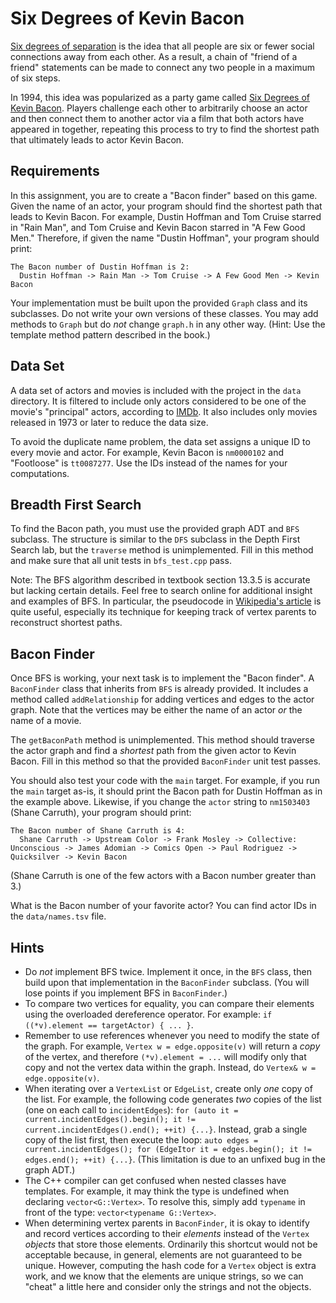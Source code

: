# Six Degrees of Kevin Bacon

[Six degrees of separation](https://en.wikipedia.org/wiki/Six_degrees_of_separation) is the idea that all people are six or fewer social connections away from each other. As a result, a chain of "friend of a friend" statements can be made to connect any two people in a maximum of six steps.

In 1994, this idea was popularized as a party game called [Six Degrees of Kevin Bacon](https://en.wikipedia.org/wiki/Six_Degrees_of_Kevin_Bacon). Players challenge each other to arbitrarily choose an actor and then connect them to another actor via a film that both actors have appeared in together, repeating this process to try to find the shortest path that ultimately leads to actor Kevin Bacon.

## Requirements

In this assignment, you are to create a "Bacon finder" based on this game. Given the name of an actor, your program should find the shortest path that leads to Kevin Bacon. For example, Dustin Hoffman and Tom Cruise starred in "Rain Man", and Tom Cruise and Kevin Bacon starred in "A Few Good Men." Therefore, if given the name "Dustin Hoffman", your program should print:

    The Bacon number of Dustin Hoffman is 2:
      Dustin Hoffman -> Rain Man -> Tom Cruise -> A Few Good Men -> Kevin Bacon

Your implementation must be built upon the provided `Graph` class and its subclasses. Do not write your own versions of these classes. You may add methods to `Graph` but do _not_ change `graph.h` in any other way. (Hint: Use the template method pattern described in the book.)

## Data Set

A data set of actors and movies is included with the project in the `data` directory. It is filtered to include only actors considered to be one of the movie's "principal" actors, according to [IMDb](https://www.imdb.com). It also includes only movies released in 1973 or later to reduce the data size.

To avoid the duplicate name problem, the data set assigns a unique ID to every movie and actor. For example, Kevin Bacon is `nm0000102` and "Footloose" is `tt0087277`. Use the IDs instead of the names for your computations.

## Breadth First Search

To find the Bacon path, you must use the provided graph ADT and `BFS` subclass. The structure is similar to the `DFS` subclass in the Depth First Search lab, but the `traverse` method is unimplemented. Fill in this method and make sure that all unit tests in `bfs_test.cpp` pass.

Note: The BFS algorithm described in textbook section 13.3.5 is accurate but lacking certain details. Feel free to search online for additional insight and examples of BFS. In particular, the pseudocode in [Wikipedia's article](https://en.wikipedia.org/wiki/Breadth-first_search) is quite useful, especially its technique for keeping track of vertex parents to reconstruct shortest paths.

## Bacon Finder

Once BFS is working, your next task is to implement the "Bacon finder". A `BaconFinder` class that inherits from `BFS` is already provided. It includes a method called `addRelationship` for adding vertices and edges to the actor graph. Note that the vertices may be either the name of an actor _or_ the name of a movie.

The `getBaconPath` method is unimplemented. This method should traverse the actor graph and find a _shortest_ path from the given actor to Kevin Bacon. Fill in this method so that the provided `BaconFinder` unit test passes.

You should also test your code with the `main` target. For example, if you run the `main` target as-is, it should print the Bacon path for Dustin Hoffman as in the example above. Likewise, if you change the `actor` string to `nm1503403` (Shane Carruth), your program should print:

    The Bacon number of Shane Carruth is 4:
      Shane Carruth -> Upstream Color -> Frank Mosley -> Collective: Unconscious -> James Adomian -> Comics Open -> Paul Rodriguez -> Quicksilver -> Kevin Bacon

(Shane Carruth is one of the few actors with a Bacon number greater than 3.)

What is the Bacon number of your favorite actor? You can find actor IDs in the `data/names.tsv` file.

## Hints

* Do _not_ implement BFS twice. Implement it once, in the `BFS` class, then build upon that implementation in the `BaconFinder` subclass. (You will lose points if you implement BFS in `BaconFinder`.)
* To compare two vertices for equality, you can compare their elements using the overloaded dereference operator. For example: `if ((*v).element == targetActor) { ... }`.
* Remember to use references whenever you need to modify the state of the graph. For example, `Vertex w = edge.opposite(v)` will return a _copy_ of the vertex, and therefore `(*v).element = ...` will modify only that copy and not the vertex data within the graph. Instead, do `Vertex& w = edge.opposite(v)`.
* When iterating over a `VertexList` or `EdgeList`, create only _one_ copy of the list. For example, the following code generates _two_ copies of the list (one on each call to `incidentEdges`): `for (auto it = current.incidentEdges().begin(); it != current.incidentEdges().end(); ++it) {...}`. Instead, grab a single copy of the list first, then execute the loop: `auto edges = current.incidentEdges(); for (EdgeItor it = edges.begin(); it != edges.end(); ++it) {...}`. (This limitation is due to an unfixed bug in the graph ADT.)
* The C++ compiler can get confused when nested classes have templates. For example, it may think the type is undefined when declaring `vector<G::Vertex>`. To resolve this, simply add `typename` in front of the type: `vector<typename G::Vertex>`.
* When determining vertex parents in `BaconFinder`, it is okay to identify and record vertices according to their _elements_ instead of the `Vertex` _objects_ that store those elements. Ordinarily this shortcut would not be acceptable because, in general, elements are not guaranteed to be unique. However, computing the hash code for a `Vertex` object is extra work, and we know that the elements are unique strings, so we can "cheat" a little here and consider only the strings and not the objects.
